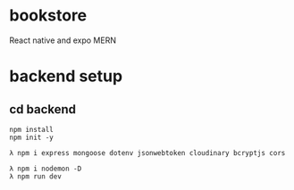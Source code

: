 # bookstore
React native and expo MERN

# backend setup
## cd backend
```
npm install
npm init -y
```
```
λ npm i express mongoose dotenv jsonwebtoken cloudinary bcryptjs cors
```
```
λ npm i nodemon -D
λ npm run dev
```

